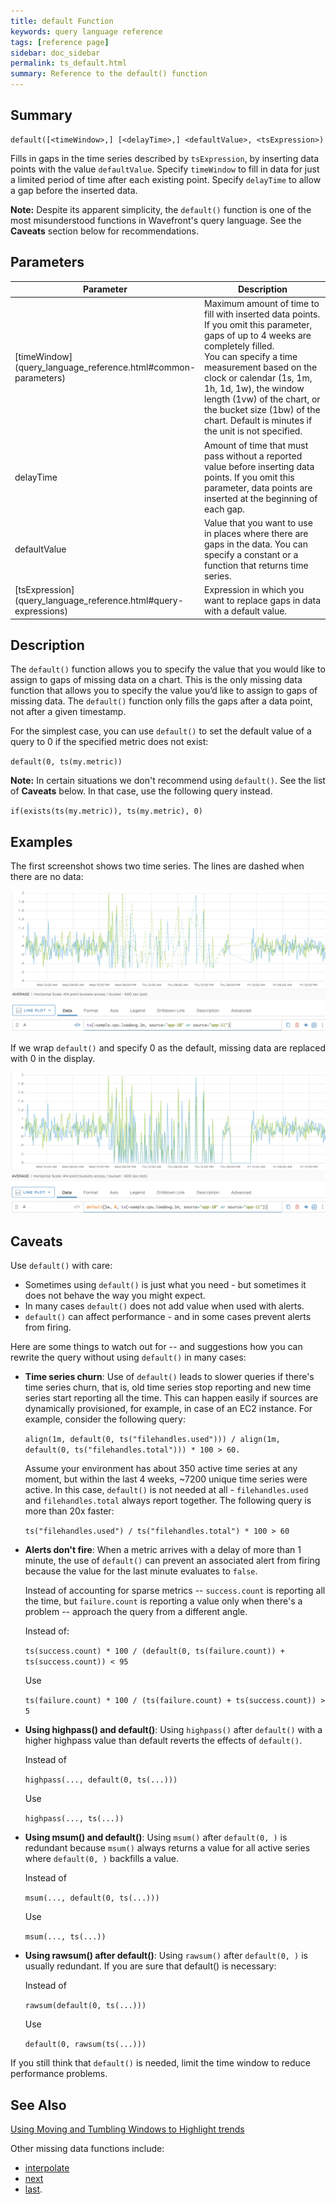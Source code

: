 ```yaml
---
title: default Function
keywords: query language reference
tags: [reference page]
sidebar: doc_sidebar
permalink: ts_default.html
summary: Reference to the default() function
---
```

## Summary
```
default([<timeWindow>,] [<delayTime>,] <defaultValue>, <tsExpression>)
```

Fills in gaps in the time series described by `tsExpression`, by inserting data points with the value `defaultValue`. Specify `timeWindow` to fill in data for just a limited period of time after each existing point. Specify `delayTime` to allow a gap before the inserted data.

**Note:** Despite its apparent simplicity, the `default()` function is one of the most misunderstood functions in Wavefront's query language. See the **Caveats** section below for recommendations.

## Parameters

<table>
<tbody>
<thead>
<tr><th width="20%">Parameter</th><th width="80%">Description</th></tr>
</thead>
<tr>
<td markdown="span">[timeWindow](query_language_reference.html#common-parameters)</td>
<td>Maximum amount of time to fill with inserted data points. If you omit this parameter, gaps of up to 4 weeks are completely filled.
<br>You can specify a time measurement based on the clock or calendar (1s, 1m, 1h, 1d, 1w), the window length (1vw) of the chart, or the bucket size (1bw) of the chart. Default is minutes if the unit is not specified.</td></tr>
<tr>
<td>delayTime</td>
<td>Amount of time that must pass without a reported value before inserting data points. If you omit this parameter, data points are inserted at the beginning of each gap.</td></tr>
<tr>
<td>defaultValue</td>
<td>Value that you want to use in places where there are gaps in the data. You can specify a constant or a function that returns time series.</td></tr>
<tr>
<td markdown="span"> [tsExpression](query_language_reference.html#query-expressions)</td>
<td>Expression in which you want to replace gaps in data with a default value. </td>
</tr>
</tbody>
</table>

## Description

The `default()` function allows you to specify the value that you would like to assign to gaps of missing data on a chart. This is the only missing data function that allows you to specify the value you’d like to assign to gaps of missing data. The `default()` function only fills the gaps after a data point, not after a given timestamp.

For the simplest case, you can use `default()` to set the default value of a query to 0 if the specified metric does not exist:

`default(0, ts(my.metric))`

**Note:** In certain situations we don't recommend using `default()`. See the list of **Caveats** below. In that case, use the following query instead.

`if(exists(ts(my.metric)), ts(my.metric), 0)`



## Examples

The first screenshot shows two time series. The lines are dashed when there are no data:

![ts_default before](images/ts_default_before.png)

If we wrap `default()` and specify 0 as the default, missing data are replaced with 0 in the display.

![ts_default image](images/ts_default.png)

## Caveats

Use `default()` with care:

* Sometimes using `default()` is just what you need - but sometimes it does not behave the way you might expect.
* In many cases `default()` does not add value when used with alerts.
* `default()` can affect performance - and in some cases prevent alerts from firing.

Here are some things to watch out for -- and suggestions how you can rewrite the query without using `default()` in many cases:

- **Time series churn**: Use of `default()` leads to slower queries if there's time series churn, that is, old time series stop reporting and new time series start reporting all the time. This can happen easily if sources are dynamically provisioned, for example, in case of an EC2 instance.
  For example, consider the following query:

  `align(1m, default(0, ts("filehandles.used"))) / align(1m, default(0, ts("filehandles.total"))) * 100 > 60. `

  Assume your environment has about 350 active time series at any moment, but within the last 4 weeks, ~7200 unique time series were active.
  In this case, `default()` is not needed at all - `filehandles.used` and `filehandles.total` always report together. The following query is more than 20x faster:

  `ts("filehandles.used") / ts("filehandles.total") * 100 > 60`
- **Alerts don't fire**: When a metric arrives with a delay of more than 1 minute, the use of `default()` can prevent an associated alert from firing because the value for the last minute evaluates to `false`.

  Instead of accounting for sparse metrics -- `success.count` is reporting all the time, but `failure.count` is reporting a value only when there's a problem -- approach the query from a different angle.

  Instead of:

  `ts(success.count) * 100 / (default(0, ts(failure.count)) + ts(success.count)) < 95`

  Use

  `ts(failure.count) * 100 / (ts(failure.count) + ts(success.count)) > 5`
- **Using highpass() and default()**: Using `highpass()` after `default()` with a higher highpass value than default reverts the effects of `default()`.

  Instead of

  `highpass(..., default(0, ts(...)))`

  Use

  `highpass(..., ts(...))`
- **Using msum() and default()**: Using `msum()` after `default(0, )` is redundant because `msum()` always returns a value for all active series where `default(0, )` backfills a value.

  Instead of

  `msum(..., default(0, ts(...)))`

  Use

  `msum(..., ts(...))`
- **Using rawsum() after default()**: Using `rawsum()` after `default(0, )` is usually redundant. If you are sure that default() is necessary:

  Instead of

  `rawsum(default(0, ts(...)))`

  Use

  `default(0, rawsum(ts(...)))`

If you still think that `default()` is needed, limit the time window to reduce performance problems.

## See Also

[Using Moving and Tumbling Windows to Highlight trends](query_language_windows_trends.html)

Other missing data functions include:
* [interpolate](ts_interpolate.html)
* [next](ts_next.html)
* [last](ts_last.html).
